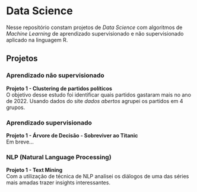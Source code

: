 # Data Science

Nesse repositório constam projetos de *Data Science* com algoritmos de *Machine Learning* de aprendizado supervisionado e não supervisionado aplicado na linguagem R.

## Projetos

### Aprendizado não supervisionado

**Projeto 1 - Clustering de partidos políticos**<br>
O objetivo desse estudo foi identificar quais partidos gastaram mais no ano de 2022. Usando dados do site *dados abertos* agrupei os partidos em 4 grupos.

### Aprendizado supervisionado

**Projeto 1 - Árvore de Decisão - Sobreviver ao Titanic**<br>
Em breve...

### NLP (Natural Language Processing)

**Projeto 1 - Text Mining**<br>
Com a utilização de técnica de NLP analisei os diálogos de uma das séries mais amadas trazer insights interessantes.
